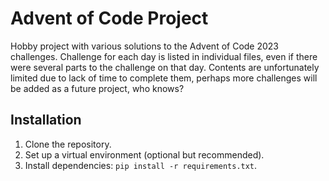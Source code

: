 # Advent of Code Project

Hobby project with various solutions to the Advent of Code 2023 challenges. Challenge for each day is listed in individual files, even if there were several parts to the challenge on that day. Contents are unfortunately limited due to lack of time to complete them, perhaps more challenges will be added as a future project, who knows?

## Installation

1. Clone the repository.
2. Set up a virtual environment (optional but recommended).
3. Install dependencies: `pip install -r requirements.txt`.

